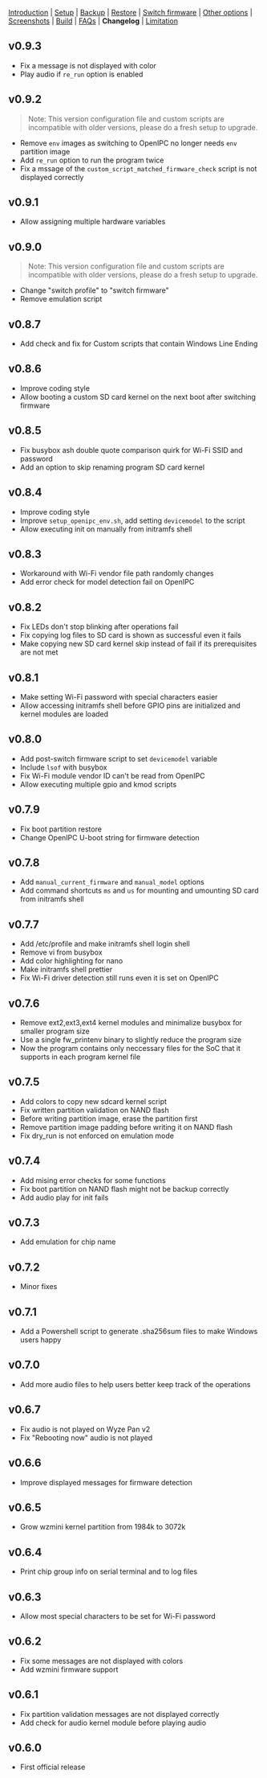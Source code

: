 [Introduction](README.md) | [Setup](README_setup.md) | [Backup](README_backup.md) | [Restore](README_restore.md) | [Switch firmware](README_switch_firmware.md) | [Other options](README_other_options.md) | [Screenshots](README_screenshots.md) | [Build](README_build.md) | [FAQs](README_FAQs.md) | **Changelog** | [Limitation](Limitation.md)

## v0.9.3

- Fix a message is not displayed with color
- Play audio if `re_run` option is enabled

## v0.9.2

> Note: This version configuration file and custom scripts are incompatible with older versions, please do a fresh setup to upgrade.

- Remove `env` images as switching to OpenIPC no longer needs `env` partition image
- Add `re_run` option to run the program twice
- Fix a mssage of the `custom_script_matched_firmware_check` script is not displayed correctly

## v0.9.1

- Allow assigning multiple hardware variables

## v0.9.0

> Note: This version configuration file and custom scripts are incompatible with older versions, please do a fresh setup to upgrade.

- Change "switch profile" to "switch firmware"
- Remove emulation script

## v0.8.7

- Add check and fix for Custom scripts that contain Windows Line Ending

## v0.8.6

- Improve coding style
- Allow booting a custom SD card kernel on the next boot after switching firmware

## v0.8.5

- Fix busybox ash double quote comparison quirk for Wi-Fi SSID and password
- Add an option to skip renaming program SD card kernel

## v0.8.4

- Improve coding style
- Improve `setup_openipc_env.sh`, add setting `devicemodel` to the script
- Allow executing init on manually from initramfs shell

## v0.8.3

- Workaround with Wi-Fi vendor file path randomly changes
- Add error check for model detection fail on OpenIPC

## v0.8.2

- Fix LEDs don't stop blinking after operations fail
- Fix copying log files to SD card is shown as successful even it fails
- Make copying new SD card kernel skip instead of fail if its prerequisites are not met

## v0.8.1

- Make setting Wi-Fi password with special characters easier
- Allow accessing initramfs shell before GPIO pins are initialized and kernel modules are loaded

## v0.8.0

- Add post-switch firmware script to set `devicemodel` variable
- Include `lsof` with busybox
- Fix Wi-Fi module vendor ID can't be read from OpenIPC
- Allow executing multiple gpio and kmod scripts 

## v0.7.9

- Fix boot partition restore
- Change OpenIPC U-boot string for firmware detection

## v0.7.8

- Add `manual_current_firmware` and `manual_model` options
- Add command shortcuts `ms` and `us` for mounting and umounting SD card from initramfs shell

## v0.7.7

- Add /etc/profile and make initramfs shell login shell
- Remove vi from busybox
- Add color highlighting for nano
- Make initramfs shell prettier
- Fix Wi-Fi driver detection still runs even it is set on OpenIPC

## v0.7.6

- Remove ext2,ext3,ext4 kernel modules and minimalize busybox for smaller program size
- Use a single fw_printenv binary to slightly reduce the program size
- Now the program contains only neccessary files for the SoC that it supports in each program kernel file

## v0.7.5

- Add colors to copy new sdcard kernel script 
- Fix written partition validation on NAND flash
- Before writing partition image, erase the partition first
- Remove partition image padding before writing it on NAND flash
- Fix dry_run is not enforced on emulation mode

## v0.7.4

- Add mising error checks for some functions
- Fix boot partition on NAND flash might not be backup correctly
- Add audio play for init fails

## v0.7.3

- Add emulation for chip name

## v0.7.2

- Minor fixes

## v0.7.1

- Add a Powershell script to generate .sha256sum files to make Windows users happy

## v0.7.0

- Add more audio files to help users better keep track of the operations

## v0.6.7

- Fix audio is not played on Wyze Pan v2
- Fix "Rebooting now" audio is not played

## v0.6.6

- Improve displayed messages for firmware detection

## v0.6.5

- Grow wzmini kernel partition from 1984k to 3072k

## v0.6.4

- Print chip group info on serial terminal and to log files

## v0.6.3

- Allow most special characters to be set for Wi-Fi password

## v0.6.2

- Fix some messages are not displayed with colors
- Add wzmini firmware support

## v0.6.1

- Fix partition validation messages are not displayed correctly
- Add check for audio kernel module before playing audio

## v0.6.0

- First official release
